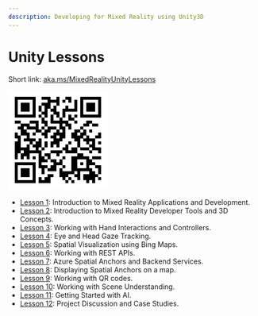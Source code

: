 ```yaml
---
description: Developing for Mixed Reality using Unity3D
---
```


# Unity Lessons

Short link: [aka.ms/MixedRealityUnityLessons](https://aka.ms/MixedRealityUnityLessons)

![Mixed Reality Unity Lessons link.](../.gitbook/assets/mrunitylessins.png)

* [Lesson 1](lesson1/):  Introduction to Mixed Reality Applications and Development.
* [Lesson 2](lesson-2/):  Introduction to Mixed Reality Developer Tools and 3D Concepts.
* [Lesson 3](lesson-3/):  Working with Hand Interactions and Controllers.
* [Lesson 4](lesson-4/):  Eye and Head Gaze Tracking.
* [Lesson 5](lesson-5/):  Spatial Visualization using Bing Maps.
* [Lesson 6](lesson-6/):  Working with REST APIs.
* [Lesson 7](lesson-7/):  Azure Spatial Anchors and Backend Services.
* [Lesson 8](./):  Displaying Spatial Anchors on a map.
* [Lesson 9](./):  Working with QR codes.
* [Lesson 10](lesson-11.md): Working with Scene Understanding.
* [Lesson 11](./): Getting Started with AI.
* [Lesson 12](lesson-12/): Project Discussion and Case Studies.


